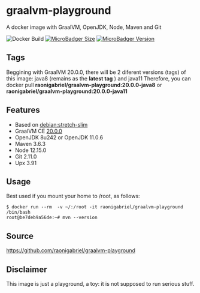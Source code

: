 # graalvm-playground
A docker image with GraalVM, OpenJDK, Node, Maven and Git

![Docker Build](https://github.com/raonigabriel/graalvm-playground/workflows/Docker%20Build/badge.svg)
[![MicroBadger Size](https://images.microbadger.com/badges/image/raonigabriel/graalvm-playground.svg)](https://microbadger.com/images/raonigabriel/graalvm-playground)
[![MicroBadger Version](https://images.microbadger.com/badges/version/raonigabriel/graalvm-playground.svg)](https://microbadger.com/images/raonigabriel/graalvm-playground)

## Tags
Beggining with GraalVM 20.0.0, there will be 2 diferent versions (tags) of this image: java8 (remains as the **latest tag** ) and java11 
Therefore, you can docker pull **raonigabriel/graalvm-playground:20.0.0-java8** or **raonigabriel/graalvm-playground:20.0.0-java11**

## Features
- Based on [debian:stretch-slim](https://hub.docker.com/r/library/debian/)
- GraalVM CE [20.0.0](https://github.com/oracle/graal/releases/tag/vm-20.0.0)
- OpenJDK 8u242 or OpenJDK 11.0.6
- Maven 3.6.3
- Node 12.15.0
- Git 2.11.0
- Upx 3.91

## Usage
Best used if you mount your home to /root, as follows:
```
$ docker run --rm  -v ~/:/root -it raonigabriel/graalvm-playground /bin/bash
root@be7deb9a56de:~# mvn --version
```
## Source
https://github.com/raonigabriel/graalvm-playground

## Disclaimer
This image is just a playground, a toy: it is not supposed to run serious stuff.
